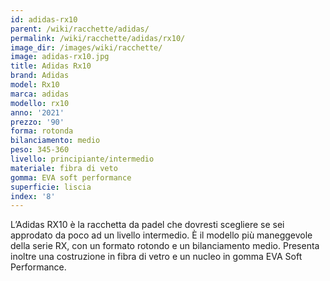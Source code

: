 ```yaml
---
id: adidas-rx10
parent: /wiki/racchette/adidas/
permalink: /wiki/racchette/adidas/rx10/
image_dir: /images/wiki/racchette/
image: adidas-rx10.jpg
title: Adidas Rx10
brand: Adidas
model: Rx10
marca: adidas
modello: rx10
anno: '2021'
prezzo: '90'
forma: rotonda
bilanciamento: medio
peso: 345-360
livello: principiante/intermedio
materiale: fibra di veto
gomma: EVA soft performance
superficie: liscia
index: '8'
---
```

L’Adidas RX10 è la racchetta da padel che dovresti scegliere se sei approdato da poco ad un livello intermedio. È il modello più maneggevole della serie RX, con un formato rotondo e un bilanciamento medio. Presenta inoltre una costruzione in fibra di vetro e un nucleo in gomma EVA Soft Performance.